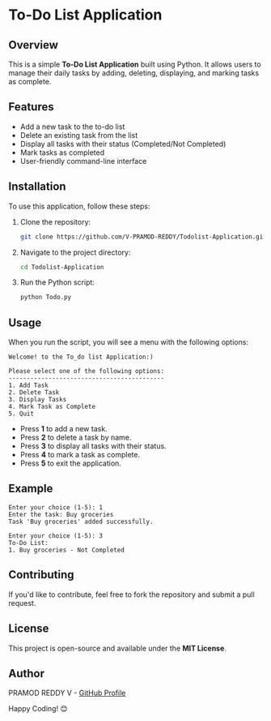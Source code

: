 # To-Do List Application

## Overview
This is a simple **To-Do List Application** built using Python. It allows users to manage their daily tasks by adding, deleting, displaying, and marking tasks as complete.

## Features
- Add a new task to the to-do list
- Delete an existing task from the list
- Display all tasks with their status (Completed/Not Completed)
- Mark tasks as completed
- User-friendly command-line interface

## Installation
To use this application, follow these steps:
1. Clone the repository:
   ```bash
   git clone https://github.com/V-PRAMOD-REDDY/Todolist-Application.git
   ```
2. Navigate to the project directory:
   ```bash
   cd Todolist-Application
   ```
3. Run the Python script:
   ```bash
   python Todo.py
   ```

## Usage
When you run the script, you will see a menu with the following options:
```
Welcome! to the To_do list Application:)

Please select one of the following options:
-------------------------------------------
1. Add Task
2. Delete Task
3. Display Tasks
4. Mark Task as Complete
5. Quit
```
- Press **1** to add a new task.
- Press **2** to delete a task by name.
- Press **3** to display all tasks with their status.
- Press **4** to mark a task as complete.
- Press **5** to exit the application.

## Example
```
Enter your choice (1-5): 1
Enter the task: Buy groceries
Task 'Buy groceries' added successfully.

Enter your choice (1-5): 3
To-Do List:
1. Buy groceries - Not Completed
```

## Contributing
If you'd like to contribute, feel free to fork the repository and submit a pull request.

## License
This project is open-source and available under the **MIT License**.

## Author
PRAMOD REDDY V - [GitHub Profile](https://github.com/V-PRAMOD-REDDY)

Happy Coding! 😊

